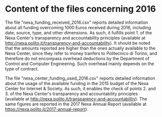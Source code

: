 Content of the files concerning 2016
====================================

The file "nexa_funding_received_2016.csv" reports detailed information about all funding overcoming 1000 Euros received during 2016, including date, source, type, and other dimensions. As such, it fulfills point 1. of the Nexa Center's transparency and accountability principles (available at http://nexa.polito.it/transparency-and-accountability). It should be noted that the amounts reported are higher than the ones actually available to the Nexa Center, since they refer to money tranfers to Politecnico di Torino, and therefore do not encompass overhead deductions by the Department of Control and Computer Engineering. Such overhead mainly depends on the type of contract.

The file "nexa_center_funding_used_2016.csv" reports detailed information about the usage of the available funding in the 2015 budget of the Nexa Center for Internet & Society. As such, it enables the check of points 2. and 3. of the Nexa Center's transparency and accountability principles (available at http://nexa.polito.it/transparency-and-accountability). The same figures are reported in the 2017 Nexa Annual Report (available at https://nexa.polito.it/2017-annual-report).
